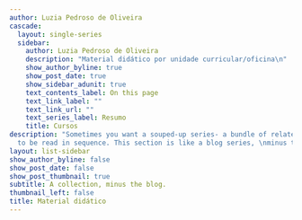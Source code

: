 ```yaml
---
author: Luzia Pedroso de Oliveira
cascade:
  layout: single-series
  sidebar:
    author: Luzia Pedroso de Oliveira
    description: "Material didático por unidade curricular/oficina\n"
    show_author_byline: true
    show_post_date: true
    show_sidebar_adunit: true
    text_contents_label: On this page
    text_link_label: ""
    text_link_url: ""
    text_series_label: Resumo
    title: Cursos
description: "Sometimes you want a souped-up series- a bundle of related pages \nmeant
  to be read in sequence. This section is like a blog series, \nminus the blog.\n"
layout: list-sidebar
show_author_byline: false
show_post_date: false
show_post_thumbnail: true
subtitle: A collection, minus the blog.
thumbnail_left: false
title: Material didático
---
```

